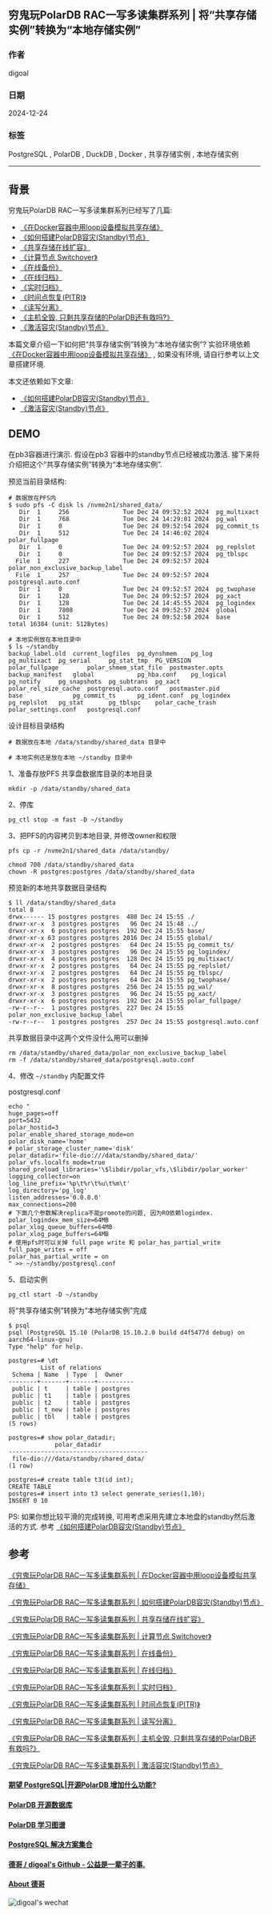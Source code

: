 ## 穷鬼玩PolarDB RAC一写多读集群系列 | 将“共享存储实例”转换为“本地存储实例”    
    
### 作者    
digoal    
    
### 日期    
2024-12-24    
     
### 标签     
PostgreSQL , PolarDB , DuckDB , Docker , 共享存储实例 , 本地存储实例        
       
----        
     
## 背景                          
穷鬼玩PolarDB RAC一写多读集群系列已经写了几篇:     
- [《在Docker容器中用loop设备模拟共享存储》](../202412/20241216_03.md)             
- [《如何搭建PolarDB容灾(Standby)节点》](../202412/20241218_01.md)          
- [《共享存储在线扩容》](../202412/20241218_02.md)        
- [《计算节点 Switchover》](../202412/20241218_03.md)        
- [《在线备份》](../202412/20241218_04.md)    
- [《在线归档》](../202412/20241218_05.md)               
- [《实时归档》](../202412/20241219_01.md)              
- [《时间点恢复(PITR)》](../202412/20241219_02.md)    
- [《读写分离》](../202412/20241220_01.md)       
- [《主机全毁, 只剩共享存储的PolarDB还有救吗?》](../202412/20241224_01.md)       
- [《激活容灾(Standby)节点》](../202412/20241224_02.md)       
                    
本篇文章介绍一下如何把“共享存储实例”转换为“本地存储实例”? 实验环境依赖 [《在Docker容器中用loop设备模拟共享存储》](../202412/20241216_03.md) , 如果没有环境, 请自行参考以上文章搭建环境.    
   
本文还依赖如下文章:   
- [《如何搭建PolarDB容灾(Standby)节点》](../202412/20241218_01.md)       
- [《激活容灾(Standby)节点》](../202412/20241224_02.md)           
      
## DEMO    
在pb3容器进行演示. 假设在pb3 容器中的standby节点已经被成功激活. 接下来将介绍把这个“共享存储实例”转换为“本地存储实例”.  
  
预览当前目录结构:   
```  
# 数据放在PFS内  
$ sudo pfs -C disk ls /nvme2n1/shared_data/  
   Dir  1     256               Tue Dec 24 09:52:52 2024  pg_multixact  
   Dir  1     768               Tue Dec 24 14:29:01 2024  pg_wal  
   Dir  1     0                 Tue Dec 24 09:52:54 2024  pg_commit_ts  
   Dir  1     512               Tue Dec 24 14:46:02 2024  polar_fullpage  
   Dir  1     0                 Tue Dec 24 09:52:57 2024  pg_replslot  
   Dir  1     0                 Tue Dec 24 09:52:57 2024  pg_tblspc  
  File  1     227               Tue Dec 24 09:52:57 2024  polar_non_exclusive_backup_label  
  File  1     257               Tue Dec 24 09:52:57 2024  postgresql.auto.conf  
   Dir  1     0                 Tue Dec 24 09:52:57 2024  pg_twophase  
   Dir  1     128               Tue Dec 24 09:52:57 2024  pg_xact  
   Dir  1     128               Tue Dec 24 14:45:55 2024  pg_logindex  
   Dir  1     7808              Tue Dec 24 09:52:57 2024  global  
   Dir  1     512               Tue Dec 24 09:52:58 2024  base  
total 16384 (unit: 512Bytes)  
  
# 本地实例放在本地目录中  
$ ls ~/standby  
backup_label.old  current_logfiles  pg_dynshmem    pg_log       pg_multixact  pg_serial     pg_stat_tmp  PG_VERSION         polar_fullpage        polar_shmem_stat_file  postmaster.opts  
backup_manifest   global            pg_hba.conf    pg_logical   pg_notify     pg_snapshots  pg_subtrans  pg_xact            polar_rel_size_cache  postgresql.auto.conf   postmaster.pid  
base              pg_commit_ts      pg_ident.conf  pg_logindex  pg_replslot   pg_stat       pg_tblspc    polar_cache_trash  polar_settings.conf   postgresql.conf  
```  
  
设计目标目录结构  
```  
# 数据放在本地 /data/standby/shared_data 目录中  
  
# 本地实例还是放在本地 ~/standby 目录中  
```  
  
1、准备存放PFS 共享盘数据库目录的本地目录  
```  
mkdir -p /data/standby/shared_data  
```  
  
2、停库  
```  
pg_ctl stop -m fast -D ~/standby  
```  
  
3、把PFS的内容拷贝到本地目录, 并修改owner和权限  
```  
pfs cp -r /nvme2n1/shared_data /data/standby/  
  
chmod 700 /data/standby/shared_data  
chown -R postgres:postgres /data/standby/shared_data  
```  
  
预览新的本地共享数据目录结构  
```  
$ ll /data/standby/shared_data  
total 8  
drwx------ 15 postgres postgres  480 Dec 24 15:55 ./  
drwxr-xr-x  3 postgres postgres   96 Dec 24 15:48 ../  
drwxr-xr-x  6 postgres postgres  192 Dec 24 15:55 base/  
drwxr-xr-x 63 postgres postgres 2016 Dec 24 15:55 global/  
drwxr-xr-x  2 postgres postgres   64 Dec 24 15:55 pg_commit_ts/  
drwxr-xr-x  3 postgres postgres   96 Dec 24 15:55 pg_logindex/  
drwxr-xr-x  4 postgres postgres  128 Dec 24 15:55 pg_multixact/  
drwxr-xr-x  2 postgres postgres   64 Dec 24 15:55 pg_replslot/  
drwxr-xr-x  2 postgres postgres   64 Dec 24 15:55 pg_tblspc/  
drwxr-xr-x  2 postgres postgres   64 Dec 24 15:55 pg_twophase/  
drwxr-xr-x  8 postgres postgres  256 Dec 24 15:55 pg_wal/  
drwxr-xr-x  3 postgres postgres   96 Dec 24 15:55 pg_xact/  
drwxr-xr-x  6 postgres postgres  192 Dec 24 15:55 polar_fullpage/  
-rw-r--r--  1 postgres postgres  227 Dec 24 15:55 polar_non_exclusive_backup_label  
-rw-r--r--  1 postgres postgres  257 Dec 24 15:55 postgresql.auto.conf  
```  
  
共享数据目录中这两个文件没什么用可以删掉  
```  
rm /data/standby/shared_data/polar_non_exclusive_backup_label  
rm -f /data/standby/shared_data/postgresql.auto.conf  
```  
  
4、修改 `~/standby` 内配置文件  
  
postgresql.conf  
```  
echo "  
huge_pages=off  
port=5432  
polar_hostid=3  
polar_enable_shared_storage_mode=on  
polar_disk_name='home'  
# polar_storage_cluster_name='disk'  
polar_datadir='file-dio:///data/standby/shared_data/'  
polar_vfs.localfs_mode=true  
shared_preload_libraries='\$libdir/polar_vfs,\$libdir/polar_worker'  
logging_collector=on  
log_line_prefix='%p\t%r\t%u\t%m\t'  
log_directory='pg_log'  
listen_addresses='0.0.0.0'  
max_connections=200  
# 下面几个参数解决replica不能promote的问题, 因为RO依赖logindex.  
polar_logindex_mem_size=64MB  
polar_xlog_queue_buffers=64MB  
polar_xlog_page_buffers=64MB  
# 使用pfs时可以关掉 full page write 和 polar_has_partial_write   
full_page_writes = off  
polar_has_partial_write = on  
" >> ~/standby/postgresql.conf    
```  
    
5、启动实例  
```  
pg_ctl start -D ~/standby  
```  
  
将“共享存储实例”转换为“本地存储实例”完成  
```  
$ psql  
psql (PostgreSQL 15.10 (PolarDB 15.10.2.0 build d4f5477d debug) on aarch64-linux-gnu)  
Type "help" for help.  
  
postgres=# \dt  
         List of relations  
 Schema | Name  | Type  |  Owner     
--------+-------+-------+----------  
 public | t     | table | postgres  
 public | t1    | table | postgres  
 public | t2    | table | postgres  
 public | t_new | table | postgres  
 public | tbl   | table | postgres  
(5 rows)  
  
postgres=# show polar_datadir;  
             polar_datadir               
---------------------------------------  
 file-dio:///data/standby/shared_data/  
(1 row)  
  
postgres=# create table t3(id int);  
CREATE TABLE  
postgres=# insert into t3 select generate_series(1,10);  
INSERT 0 10  
```  
    
PS: 如果你想比较平滑的完成转换, 可用考虑采用先建立本地盘的standby然后激活的方式. 参考 [《如何搭建PolarDB容灾(Standby)节点》](../202412/20241218_01.md)      
  
    
## 参考                    
[《穷鬼玩PolarDB RAC一写多读集群系列 | 在Docker容器中用loop设备模拟共享存储》](../202412/20241216_03.md)                           
                       
[《穷鬼玩PolarDB RAC一写多读集群系列 | 如何搭建PolarDB容灾(Standby)节点》](../202412/20241218_01.md)                     
                  
[《穷鬼玩PolarDB RAC一写多读集群系列 | 共享存储在线扩容》](../202412/20241218_02.md)                     
                   
[《穷鬼玩PolarDB RAC一写多读集群系列 | 计算节点 Switchover》](../202412/20241218_03.md)                     
              
[《穷鬼玩PolarDB RAC一写多读集群系列 | 在线备份》](../202412/20241218_04.md)                
            
[《穷鬼玩PolarDB RAC一写多读集群系列 | 在线归档》](../202412/20241218_05.md)                
          
[《穷鬼玩PolarDB RAC一写多读集群系列 | 实时归档》](../202412/20241219_01.md)              
            
[《穷鬼玩PolarDB RAC一写多读集群系列 | 时间点恢复(PITR)》](../202412/20241219_02.md)            
      
[《穷鬼玩PolarDB RAC一写多读集群系列 | 读写分离》](../202412/20241220_01.md)         
      
[《穷鬼玩PolarDB RAC一写多读集群系列 | 主机全毁, 只剩共享存储的PolarDB还有救吗?》](../202412/20241224_01.md)       
    
[《穷鬼玩PolarDB RAC一写多读集群系列 | 激活容灾(Standby)节点》](../202412/20241224_02.md)       
  
  
#### [期望 PostgreSQL|开源PolarDB 增加什么功能?](https://github.com/digoal/blog/issues/76 "269ac3d1c492e938c0191101c7238216")
  
  
#### [PolarDB 开源数据库](https://openpolardb.com/home "57258f76c37864c6e6d23383d05714ea")
  
  
#### [PolarDB 学习图谱](https://www.aliyun.com/database/openpolardb/activity "8642f60e04ed0c814bf9cb9677976bd4")
  
  
#### [PostgreSQL 解决方案集合](../201706/20170601_02.md "40cff096e9ed7122c512b35d8561d9c8")
  
  
#### [德哥 / digoal's Github - 公益是一辈子的事.](https://github.com/digoal/blog/blob/master/README.md "22709685feb7cab07d30f30387f0a9ae")
  
  
#### [About 德哥](https://github.com/digoal/blog/blob/master/me/readme.md "a37735981e7704886ffd590565582dd0")
  
  
![digoal's wechat](../pic/digoal_weixin.jpg "f7ad92eeba24523fd47a6e1a0e691b59")
  
